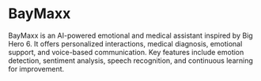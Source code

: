 # BayMaxx
BayMaxx is an AI-powered emotional and medical assistant inspired by Big Hero 6. It offers personalized interactions, medical diagnosis, emotional support, and voice-based communication. Key features include emotion detection, sentiment analysis, speech recognition, and continuous learning for improvement.
